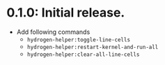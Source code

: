 # 0.1.0: Initial release.
- Add following commands
  - `hydrogen-helper:toggle-line-cells`
  - `hydrogen-helper:restart-kernel-and-run-all`
  - `hydrogen-helper:clear-all-line-cells`
